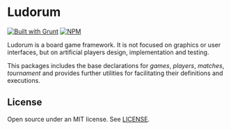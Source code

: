 ﻿Ludorum
=======

[![Built with Grunt](https://cdn.gruntjs.com/builtwith.png)](http://gruntjs.com/) [![NPM](https://nodei.co/npm/ludorum.png?mini=true)](https://www.npmjs.com/package/ludorum)

Ludorum is a board game framework. It is not focused on graphics or user interfaces, but on artificial players design, implementation and testing.

This packages includes the base declarations for _games_, _players_, _matches_, _tournament_ and provides further utilities for facilitating their definitions and executions.

## License

Open source under an MIT license. See [LICENSE](LICENSE.md).
